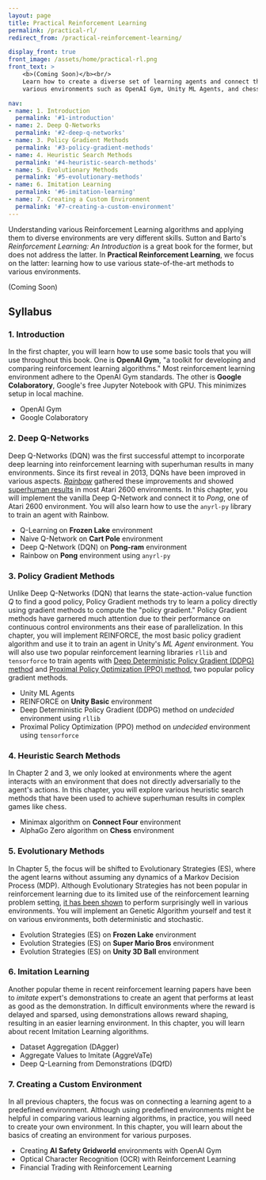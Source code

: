 ```yaml
---
layout: page
title: Practical Reinforcement Learning
permalink: /practical-rl/
redirect_from: /practical-reinforcement-learning/

display_front: true
front_image: /assets/home/practical-rl.png
front_text: >
    <b>(Coming Soon)</b><br/>
    Learn how to create a diverse set of learning agents and connect them to
    various environments such as OpenAI Gym, Unity ML Agents, and chess.

nav:
- name: 1. Introduction
  permalink: '#1-introduction'
- name: 2. Deep Q-Networks
  permalink: '#2-deep-q-networks'
- name: 3. Policy Gradient Methods
  permalink: '#3-policy-gradient-methods'
- name: 4. Heuristic Search Methods
  permalink: '#4-heuristic-search-methods'
- name: 5. Evolutionary Methods
  permalink: '#5-evolutionary-methods'
- name: 6. Imitation Learning
  permalink: '#6-imitation-learning'
- name: 7. Creating a Custom Environment
  permalink: '#7-creating-a-custom-environment'
---
```


Understanding various Reinforcement Learning algorithms and applying them to diverse environments are very different skills. Sutton and Barto's *Reinforcement Learning: An Introduction* is a great book for the former, but does not address the latter. In **Practical Reinforcement Learning**, we focus on the latter: learning how to use various state-of-the-art methods to various environments.

(Coming Soon)


## Syllabus

### 1. Introduction

In the first chapter, you will learn how to use some basic tools that you will use throughout this book. One is **OpenAI Gym**, "a toolkit for developing and comparing reinforcement learning algorithms." Most reinforcement learning environment adhere to the OpenAI Gym standards. The other is **Google Colaboratory**, Google's free Jupyter Notebook with GPU. This minimizes setup in local machine.

- OpenAI Gym
- Google Colaboratory

### 2. Deep Q-Networks

Deep Q-Networks (DQN) was the first successful attempt to incorporate deep learning into reinforcement learning with superhuman results in many environments. Since its first reveal in 2013, DQNs have been improved in various aspects. [*Rainbow*](https://arxiv.org/abs/1710.02298) gathered these improvements and showed [superhuman results](/envs/gym/atari#state-of-the-art) in most Atari 2600 environments. In this chapter, you will implement the vanilla Deep Q-Network and connect it to *Pong*, one of Atari 2600 environment. You will also learn how to use the `anyrl-py` library to train an agent with Rainbow.

- Q-Learning on **Frozen Lake** environment
- Naive Q-Network on **Cart Pole** environment
- Deep Q-Network (DQN) on **Pong-ram** environment
- Rainbow on **Pong** environment using `anyrl-py`

### 3. Policy Gradient Methods

Unlike Deep Q-Networks (DQN) that learns the state-action-value function $Q$ to find a good policy, Policy Gradient methods try to learn a policy directly using gradient methods to compute the "policy gradient." Policy Gradient methods have garnered much attention due to their performance on continuous control environments ans their ease of parallelization. In this chapter, you will implement REINFORCE, the most basic policy gradient algorithm and use it to train an agent in Unity's *ML Agent* environment. You will also use two popular reinforcement learning libraries `rllib` and `tensorforce` to train agents with [Deep Deterministic Policy Gradient (DDPG) method](https://arxiv.org/abs/1509.02971) and [Proximal Policy Optimization (PPO) method](https://arxiv.org/abs/1707.06347), two popular policy gradient methods.

- Unity ML Agents
- REINFORCE on **Unity Basic** environment
- Deep Deterministic Policy Gradient (DDPG) method on *undecided* environment using `rllib`
- Proximal Policy Optimization (PPO) method on *undecided* environment using  `tensorforce`

### 4. Heuristic Search Methods

In Chapter 2 and 3, we only looked at environments where the agent interacts with an environment that does not directly adversarially to the agent's actions. In this chapter, you will explore various heuristic search methods that have been used to achieve superhuman results in complex games like chess.

- Minimax algorithm on **Connect Four** environment
- AlphaGo Zero algorithm on **Chess** environment

### 5. Evolutionary Methods

In Chapter 5, the focus will be shifted to Evolutionary Strategies (ES), where the agent learns without assuming any dynamics of a Markov Decision Process (MDP). Although Evolutionary Strategies has not been popular in reinforcement learning due to its limited use of the reinforcement learning problem setting, [it has been shown](https://blog.openai.com/evolution-strategies/) to perform surprisingly well in various environments. You will implement an Genetic Algorithm yourself and test it on various environments, both deterministic and stochastic.

- Evolution Strategies (ES) on **Frozen Lake** environment
- Evolution Strategies (ES) on **Super Mario Bros** environment
- Evolution Strategies (ES) on **Unity 3D Ball** environment

### 6. Imitation Learning

Another popular theme in recent reinforcement learning papers have been to *imitate* expert's demonstrations to create an agent that performs at least as good as the demonstration. In difficult environments where the reward is delayed and sparsed, using demonstrations allows reward shaping, resulting in an easier learning environment.
In this chapter, you will learn about recent Imitation Learning algorithms.

- Dataset Aggregation (DAgger)
- Aggregate Values to Imitate (AggreVaTe)
- Deep Q-Learning from Demonstrations (DQfD)

### 7. Creating a Custom Environment

In all previous chapters, the focus was on connecting a learning agent to a predefined environment. Although using predefined environments might be helpful in comparing various learning algorithms, in practice, you will need to create your own environment. In this chapter, you will learn about the basics of creating an environment for various purposes.

- Creating **AI Safety Gridworld** environments with OpenAI Gym
- Optical Character Recognition (OCR) with Reinforcement Learning
- Financial Trading with Reinforcement Learning
